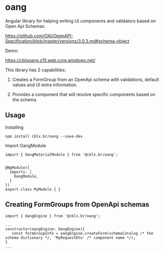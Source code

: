# oang
Angular library for helping writing UI components and validators based on Open Api Schemas:

https://github.com/OAI/OpenAPI-Specification/blob/master/versions/3.0.3.md#schema-object

Demo:

https://cblxoang.z15.web.core.windows.net/

This library has 2 capabilities:

1. Creates a FormGroup from an OpenApi schema with validations, default values and UI extra information.

2. Provides a component that will resolve specific components based on the schema

## Usage

Installing

`
npm install cblx.br/oang --save-dev
`

Import OangModule

```
import { OangMaterialModule } from '@cblx.br/oang';


@NgModule({
  imports: [
    OangModule,
  ]
})
export class MyModule { }
```




## Creating FormGroups from OpenApi schemas

```
import { OangEngine } from '@cblx.br/oang';

...
constructor(oangEngine: OangEngine){
   const formGroupInfo = oangEngine.createForm(schemaCatalog /* the schema dictionary */, 'MyRequestDto' /* component name */);
}
...
```



